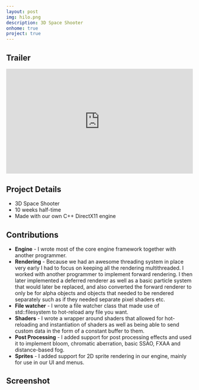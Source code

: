 ```yaml
---
layout: post
img: hilo.png
description: 3D Space Shooter
onhome: true
project: true
---
```

## Trailer
<style>.embed-container { position: relative; padding-bottom: 56.25%; height: 0; overflow: hidden; max-width: 100%; } .embed-container iframe, .embed-container object, .embed-container embed { position: absolute; top: 0; left: 0; width: 100%; height: 100%; }</style><div class='embed-container'><iframe src='https://www.youtube.com/embed/y5kXN_HOO6s' frameborder='0' allowfullscreen></iframe></div>

## Project Details
- 3D Space Shooter
- 10 weeks half-time
- Made with our own C++ DirectX11 engine

## Contributions
- **Engine** - I wrote most of the core engine framework together with another programmer.
- **Rendering** - Because we had an awesome threading system in place very early I had to focus on keeping all the rendering multithreaded. I worked with another programmer to implement forward rendering. I then later implemented a deferred renderer as well as a basic particle system that would later be replaced, and also converted the forward renderer to only be for alpha objects and objects that needed to be rendered separately such as if they needed separate pixel shaders etc.
- **File watcher** - I wrote a file watcher class that made use of std::filesystem to hot-reload any file you want.
- **Shaders** - I wrote a wrapper around shaders that allowed for hot-reloading and instantiation of shaders as well as being able to send custom data in the form of a constant buffer to them.
- **Post Processing** - I added support for post processing effects and used it to implement bloom, chromatic aberration, basic SSAO, FXAA and distance-based fog.
- **Sprites** - I added support for 2D sprite rendering in our engine, mainly for use in our UI and menus.

## Screenshot
![]()